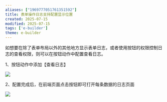 ```yaml
---
aliases: ["1969777051761351592"]
title: 表单操作日志支持配置显示位置
created: 2025-07-15
modified: 2025-07-15
tags: ['e-builder']
theme: e-builder
---
```


如想要在除了表单布局以外的其他地方显示表单日志，或者使用按钮的权限控制日志的查看权限，则可以在按钮动作中配置查看日志。

1、按钮动作中添加【查看日志】

![](0d3c18410260ec7e57c197f685ab5160.jpg)

2、配置完成后，在前端页面点击按钮即可打开每条数据的日志页面

![](9419026daa5c0ab50e6b839fce194b4f.jpg)